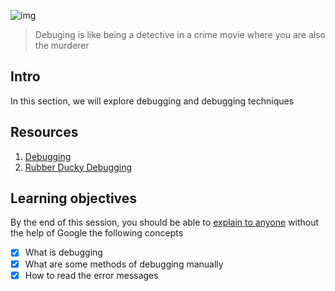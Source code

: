![img](https://assets.imaginablefutures.com/media/images/ALX_Logo.max-200x150.png)
>Debuging is like being a detective in a crime movie where you are also the murderer

## Intro 
In this section, we will explore debugging and debugging techniques 

## Resources 
1. [Debugging](https://en.wikipedia.org/wiki/Debugging)
2. [Rubber Ducky Debugging](https://www.thoughtfulcode.com/rubber-duck-debugging-psychology/)

## Learning objectives 
By the end of this session, you should be able to [explain to anyone](https://fs.blog/feynman-learning-technique/) without the help of Google the following concepts 

* [X] What is debugging
* [X] What are some methods of debugging manually
* [X] How to read the error messages
